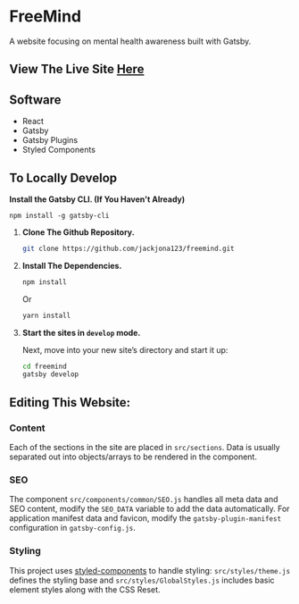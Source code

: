 # FreeMind

A website focusing on mental health awareness built with Gatsby.

## View The Live Site [Here](https://freemind.jackjona.live)

## Software

- React
- Gatsby
- Gatsby Plugins
- Styled Components


## To Locally Develop

**Install the Gatsby CLI. (If You Haven't Already)**

   ```shell
   npm install -g gatsby-cli
   ```

1. **Clone The Github Repository.**

   ```sh
   git clone https://github.com/jackjona123/freemind.git
   ```

2. **Install The Dependencies.**

    ```sh
   npm install
   ```
    Or 

    ```sh
   yarn install
   ```

3. **Start the sites in `develop` mode.**

   Next, move into your new site’s directory and start it up:

   ```sh
   cd freemind
   gatsby develop
   ```


## Editing This Website:

### Content

Each of the sections in the site are placed in `src/sections`. Data is usually separated out into objects/arrays to be rendered in the component.

### SEO

The component `src/components/common/SEO.js` handles all meta data and SEO content, modify the `SEO_DATA` variable to add the data automatically. For application manifest data and favicon, modify the `gatsby-plugin-manifest` configuration in `gatsby-config.js`.

### Styling

This project uses [styled-components]() to handle styling: `src/styles/theme.js` defines the styling base and `src/styles/GlobalStyles.js` includes basic element styles along with the CSS Reset.
